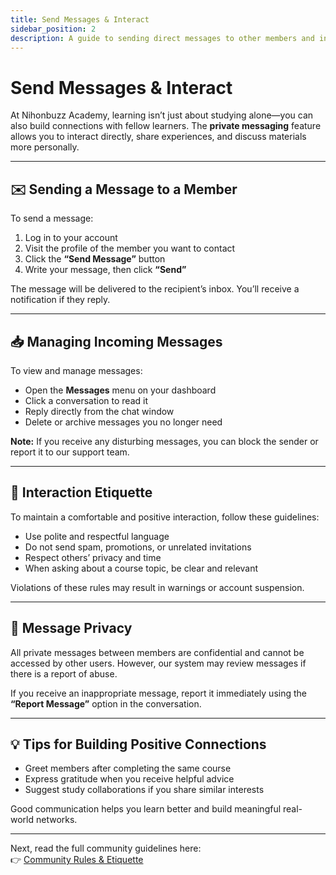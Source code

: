 ```yaml
---
title: Send Messages & Interact
sidebar_position: 2
description: A guide to sending direct messages to other members and interacting positively within the Nihonbuzz Academy community.
---
```


# Send Messages & Interact

At Nihonbuzz Academy, learning isn’t just about studying alone—you can also build connections with fellow learners. The **private messaging** feature allows you to interact directly, share experiences, and discuss materials more personally.

---

## ✉️ Sending a Message to a Member

To send a message:

1. Log in to your account
2. Visit the profile of the member you want to contact
3. Click the **“Send Message”** button
4. Write your message, then click **“Send”**

The message will be delivered to the recipient’s inbox. You’ll receive a notification if they reply.

---

## 📥 Managing Incoming Messages

To view and manage messages:

- Open the **Messages** menu on your dashboard
- Click a conversation to read it
- Reply directly from the chat window
- Delete or archive messages you no longer need

**Note:** If you receive any disturbing messages, you can block the sender or report it to our support team.

---

## 🤝 Interaction Etiquette

To maintain a comfortable and positive interaction, follow these guidelines:

- Use polite and respectful language
- Do not send spam, promotions, or unrelated invitations
- Respect others’ privacy and time
- When asking about a course topic, be clear and relevant

Violations of these rules may result in warnings or account suspension.

---

## 🔐 Message Privacy

All private messages between members are confidential and cannot be accessed by other users. However, our system may review messages if there is a report of abuse.

If you receive an inappropriate message, report it immediately using the **“Report Message”** option in the conversation.

---

## 💡 Tips for Building Positive Connections

- Greet members after completing the same course
- Express gratitude when you receive helpful advice
- Suggest study collaborations if you share similar interests

Good communication helps you learn better and build meaningful real-world networks.

---

Next, read the full community guidelines here:  
👉 [Community Rules & Etiquette](./aturan-komunitas.md)
